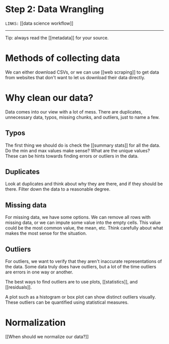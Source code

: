 # Step 2: Data Wrangling
`LINKS:` [[data science workflow]]

---
Tip: always read the [[metadata]] for your source. 
# Methods of collecting data
We can either download CSVs, or we can use [[web scraping]] to get data from websites that don't want to let us download their data directly. 

# Why clean our data?
Data comes into our view with a lot of mess. There are duplicates, unnecessary data, typos, missing chunks, and outliers, just to name a few. 

## Typos
The first thing we should do is check the [[summary stats]] for all the data. Do the min and max values make sense? What are the unique values? These can be hints towards finding errors or outliers in the data. 

## Duplicates
Look at duplicates and think about why they are there, and if they should be there. Filter down the data to a reasonable degree. 

## Missing data
For missing data, we have some options. We can remove all rows with missing data, or we can impute some value into the empty cells. This value could be the most common value, the mean, etc. Think carefully about what makes the most sense for the situation. 

## Outliers
For outliers, we want to verify that they aren't inaccurate representations of the data. Some data truly does have outliers, but a lot of the time outliers are errors in one way or another. 

The best ways to find outliers are to use plots, [[statistics]], and [[residuals]]. 

A plot such as a histogram or box plot can show distinct outliers visually. These outliers can be quantified using statistical measures. 

# Normalization
[[When should we normalize our data?]]